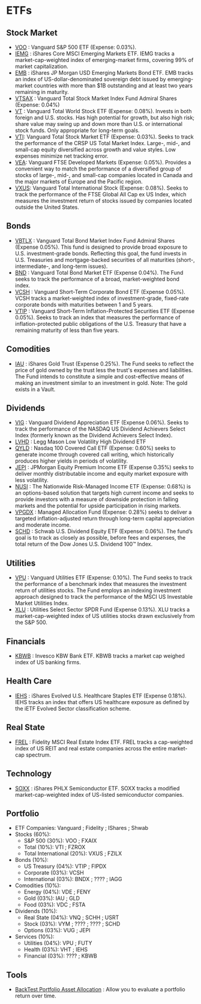 # ETFs

## Stock Market 

- [VOO](https://investor.vanguard.com/etf/profile/VOO) : Vanguard S&P 500 ETF (Expense: 0.03%). 
- [IEMG](https://www.etf.com/IEMG) : iShares Core MSCI Emerging Markets ETF. IEMG tracks a market-cap-weighted index of emerging-market firms, covering 99% of market capitalization.
- [EMB](https://www.etf.com/EMB) : iShares JP Morgan USD Emerging Markets Bond ETF. EMB tracks an index of US-dollar-denominated sovereign debt issued by emerging-market countries with more than $1B outstanding and at least two years remaining in maturity.
- [VTSAX](https://investor.vanguard.com/mutual-funds/profile/VTSAX) : Vanguard Total Stock Market Index Fund Admiral Shares (Expense: 0.04%)
- [VT](https://investor.vanguard.com/etf/profile/distributions/vt) : Vanguard Total World Stock ETF (Expense: 0.08%). Invests in both foreign and U.S. stocks. Has high potential for growth, but also high risk; share value may swing up and down more than U.S. or international stock funds. Only appropriate for long-term goals.
- [VTI](https://investor.vanguard.com/etf/profile/overview/vti): Vanguard Total Stock Market ETF (Expense: 0.03%). Seeks to track the performance of the CRSP US Total Market Index. Large-, mid-, and small-cap equity diversified across growth and value styles. Low expenses minimize net tracking error.
- [VEA](https://investor.vanguard.com/etf/profile/overview/vea): Vanguard FTSE Developed Markets (Expense: 0.05%). Provides a convenient way to match the performance of a diversified group of stocks of large-, mid-, and small-cap companies located in Canada and the major markets of Europe and the Pacific region. 
- [VXUS](zzz): Vanguard Total International Stock (Expense: 0.08%). Seeks to track the performance of the FTSE Global All Cap ex US Index, which measures the investment return of stocks issued by companies located outside the United States.

## Bonds 

- [VBTLX](https://investor.vanguard.com/investment-products/mutual-funds/profile/vbtlx) : Vanguard Total Bond Market Index Fund Admiral Shares (Expense 0.05%). This fund is designed to provide broad exposure to U.S. investment-grade bonds. Reflecting this goal, the fund invests in U.S. Treasuries and mortgage-backed securities of all maturities (short-, intermediate-, and long-term issues).
- [BND](https://investor.vanguard.com/etf/profile/BND) : Vanguard Total Bond Market ETF (Expense 0.04%). The Fund seeks to track the performance of a broad, market-weighted bond index. 
- [VCSH](https://www.etf.com/VCSH) : Vanguard Short-Term Corporate Bond ETF (Expense 0.05%). VCSH tracks a market-weighted index of investment-grade, fixed-rate corporate bonds with maturities between 1 and 5 years.
- [VTIP](https://investor.vanguard.com/etf/profile/VTIP) : Vanguard Short-Term Inflation-Protected Securities ETF (Expense 0.05%). Seeks to track an index that measures the performance of inflation-protected public obligations of the U.S. Treasury that have a remaining maturity of less than five years. 

## Comodities

- [IAU](https://www.ishares.com/us/products/239561/ishares-gold-trust-fund) : iShares Gold Trust (Expense 0.25%). The Fund seeks to reflect the price of gold owned by the trust less the trust's expenses and liabilities. The Fund intends to constitute a simple and cost-effective means of making an investment similar to an investment in gold. Note: The gold exists in a Vault.

## Dividends

- [VIG](https://investor.vanguard.com/etf/profile/VIG) : Vanguard Dividend Appreciation ETF (Expense 0.06%). Seeks to track the performance of the NASDAQ US Dividend Achievers Select Index (formerly known as the Dividend Achievers Select Index).
- [LVHD](https://www.leggmason.com/en-us/products/exchange-traded-funds/lm-low-vol-high-div-etf.html) : Legg Mason Low Volatility High Dividend ETF
- [QYLD](https://www.globalxetfs.com/funds/qyld/) : Nasdaq 100 Covered Call ETF (Expense: 0.60%) seeks to generate income through covered call writing, which historically produces higher yields in periods of volatility.
- [JEPI](https://am.jpmorgan.com/us/en/asset-management/adv/products/jpmorgan-equity-premium-income-etf-etf-shares-46641q332) : JPMorgan Equity Premium Income ETF (Expense 0.35%) seeks to deliver monthly distributable income and equity market exposure with less volatility.
- [NUSI](https://hvm.com/nusi-comparison/?utm_campaign=nf&utm_source=google&utm_medium=cpc&utm_content=etf:multi-device:google:na:um:1x1:nusi-keywords-brand&utm_term=%22nusi%22&gclid=Cj0KCQjwuMuRBhCJARIsAHXdnqPl7eAmhyLCAxqAhoNeVe7mmW0BZSlKrRuiTbo3KIXirjBVyvN27o8aAkbvEALw_wcB) : The Nationwide Risk-Managed Income ETF (Expense: 0.68%) is an options-based solution that targets high current income and seeks to provide investors with a measure of downside protection in falling markets and the potential for upside participation in rising markets.
- [VPGDX](https://advisors.vanguard.com/investments/products/vpgdx/vanguard-managed-allocation-fund#overview) : Managed Allocation Fund (Expense: 0.28%) seeks to deliver a targeted inflation-adjusted return through long-term capital appreciation and moderate income.
- [SCHD](https://www.schwabassetmanagement.com/products/schd) : Schwab U.S. Dividend Equity ETF (Expense: 0.06%). The fund’s goal is to track as closely as possible, before fees and expenses, the total return of the Dow Jones U.S. Dividend 100™ Index.

## Utilities

- [VPU](https://investor.vanguard.com/etf/profile/VPU) : Vanguard Utilities ETF (Expense: 0.10%). The Fund seeks to track the performance of a benchmark index that measures the investment return of utilities stocks. The Fund employs an indexing investment approach designed to track the performance of the MSCI US Investable Market Utilities Index.
- [XLU](https://www.etf.com/XLU) : Utilities Select Sector SPDR Fund (Expense 0.13%). XLU tracks a market-cap-weighted index of US utilities stocks drawn exclusively from the S&P 500.

## Financials

- [KBWB](https://www.etf.com/KBWB) : Invesco KBW Bank ETF. KBWB tracks a market cap weighed index of US banking firms.

## Health Care

- [IEHS](https://www.etf.com/IEHS) : iShares Evolved U.S. Healthcare Staples ETF (Expense 0.18%). IEHS tracks an index that offers US healthcare exposure as defined by the iETF Evolved Sector classification scheme.

## Real State

- [FREL](https://www.etf.com/FREL) : Fidelity MSCI Real Estate Index ETF. FREL tracks a cap-weighted index of US REIT and real estate companies across the entire market-cap spectrum.

## Technology

- [SOXX](https://www.etf.com/SOXX) : iShares PHLX Semiconductor ETF. SOXX tracks a modified market-cap-weighted index of US-listed semiconductor companies.

## Portfolio
- ETF Companies:          Vanguard ; Fidelity ; IShares ; Shwab
- Stocks (60%):
  - S&P 500 (30%):              VOO ; FXAIX
  - Total (10%):                VTI ; FZROX
  - Total International (20%):  VXUS ; FZILX
- Bonds (10%):
  - US Treasury (04%):          VTIP ; FIPDX
  - Corporate (03%):            VCSH
  - International (03%):        BNDX ; ???? ; IAGG
- Comodities (10%):
  - Energy (04%):               VDE ; FENY
  - Gold (03%):                 IAU ; GLD
  - Food (03%):                 VDC ; FSTA
- Dividends (10%): 
  - Real State (04%):           VNQ ; SCHH ; USRT
  - Stock (03%):                VYM ; ???? ; ???? ; SCHD 
  - Options (03%):              VUG ; JEPI 
- Services (10%):
  - Utilities (04%):            VPU ; FUTY
  - Health (03%):               VHT ; IEHS 
  - Financial (03%):            ???? ; KBWB

## Tools

- [BackTest Portfolio Asset Allocation](https://www.portfoliovisualizer.com/backtest-portfolio#analysisResults) : Allow you to evaluate a portfolio return over time.

